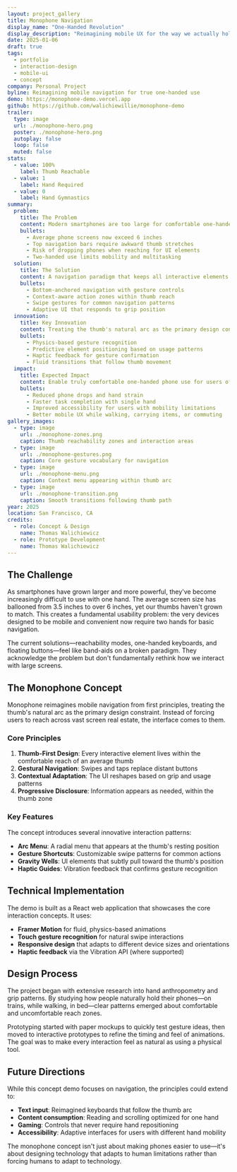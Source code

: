 ```yaml
---
layout: project_gallery
title: Monophone Navigation
display_name: "One-Handed Revolution"
display_description: "Reimagining mobile UX for the way we actually hold our phones"
date: 2025-01-06
draft: true
tags:
  - portfolio
  - interaction-design
  - mobile-ui
  - concept
company: Personal Project
byline: Reimagining mobile navigation for true one-handed use
demo: https://monophone-demo.vercel.app
github: https://github.com/walichiewillie/monophone-demo
trailer:
  type: image
  url: ./monophone-hero.png
  poster: ./monophone-hero.png
  autoplay: false
  loop: false
  muted: false
stats:
  - value: 100%
    label: Thumb Reachable
  - value: 1
    label: Hand Required
  - value: 0
    label: Hand Gymnastics
summary:
  problem:
    title: The Problem
    content: Modern smartphones are too large for comfortable one-handed use, forcing users to constantly readjust their grip or use both hands.
    bullets:
      - Average phone screens now exceed 6 inches
      - Top navigation bars require awkward thumb stretches
      - Risk of dropping phones when reaching for UI elements
      - Two-handed use limits mobility and multitasking
  solution:
    title: The Solution
    content: A navigation paradigm that keeps all interactive elements within the natural thumb arc, using gestures and contextual menus.
    bullets:
      - Bottom-anchored navigation with gesture controls
      - Context-aware action zones within thumb reach
      - Swipe gestures for common navigation patterns
      - Adaptive UI that responds to grip position
  innovation:
    title: Key Innovation
    content: Treating the thumb's natural arc as the primary design constraint, not the screen dimensions.
    bullets:
      - Physics-based gesture recognition
      - Predictive element positioning based on usage patterns
      - Haptic feedback for gesture confirmation
      - Fluid transitions that follow thumb movement
  impact:
    title: Expected Impact
    content: Enable truly comfortable one-handed phone use for users of all hand sizes.
    bullets:
      - Reduced phone drops and hand strain
      - Faster task completion with single hand
      - Improved accessibility for users with mobility limitations
      - Better mobile UX while walking, carrying items, or commuting
gallery_images:
  - type: image
    url: ./monophone-zones.png
    caption: Thumb reachability zones and interaction areas
  - type: image
    url: ./monophone-gestures.png
    caption: Core gesture vocabulary for navigation
  - type: image
    url: ./monophone-menu.png
    caption: Context menu appearing within thumb arc
  - type: image
    url: ./monophone-transition.png
    caption: Smooth transitions following thumb path
year: 2025
location: San Francisco, CA
credits:
  - role: Concept & Design
    name: Thomas Walichiewicz
  - role: Prototype Development
    name: Thomas Walichiewicz
---
```


## The Challenge

As smartphones have grown larger and more powerful, they've become increasingly difficult to use with one hand. The average screen size has ballooned from 3.5 inches to over 6 inches, yet our thumbs haven't grown to match. This creates a fundamental usability problem: the very devices designed to be mobile and convenient now require two hands for basic navigation.

The current solutions—reachability modes, one-handed keyboards, and floating buttons—feel like band-aids on a broken paradigm. They acknowledge the problem but don't fundamentally rethink how we interact with large screens.

## The Monophone Concept

Monophone reimagines mobile navigation from first principles, treating the thumb's natural arc as the primary design constraint. Instead of forcing users to reach across vast screen real estate, the interface comes to them.

### Core Principles

1. **Thumb-First Design**: Every interactive element lives within the comfortable reach of an average thumb
2. **Gestural Navigation**: Swipes and taps replace distant buttons
3. **Contextual Adaptation**: The UI reshapes based on grip and usage patterns
4. **Progressive Disclosure**: Information appears as needed, within the thumb zone

### Key Features

The concept introduces several innovative interaction patterns:

- **Arc Menu**: A radial menu that appears at the thumb's resting position
- **Gesture Shortcuts**: Customizable swipe patterns for common actions
- **Gravity Wells**: UI elements that subtly pull toward the thumb's position
- **Haptic Guides**: Vibration feedback that confirms gesture recognition

## Technical Implementation

The demo is built as a React web application that showcases the core interaction concepts. It uses:

- **Framer Motion** for fluid, physics-based animations
- **Touch gesture recognition** for natural swipe interactions
- **Responsive design** that adapts to different device sizes and orientations
- **Haptic feedback** via the Vibration API (where supported)

## Design Process

The project began with extensive research into hand anthropometry and grip patterns. By studying how people naturally hold their phones—on trains, while walking, in bed—clear patterns emerged about comfortable and uncomfortable reach zones.

Prototyping started with paper mockups to quickly test gesture ideas, then moved to interactive prototypes to refine the timing and feel of animations. The goal was to make every interaction feel as natural as using a physical tool.

## Future Directions

While this concept demo focuses on navigation, the principles could extend to:

- **Text input**: Reimagined keyboards that follow the thumb arc
- **Content consumption**: Reading and scrolling optimized for one hand
- **Gaming**: Controls that never require hand repositioning
- **Accessibility**: Adaptive interfaces for users with different hand mobility

The monophone concept isn't just about making phones easier to use—it's about designing technology that adapts to human limitations rather than forcing humans to adapt to technology.
